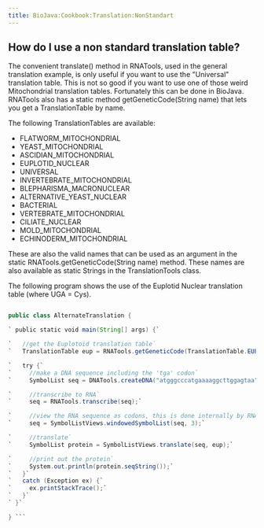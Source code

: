 ```yaml
---
title: BioJava:Cookbook:Translation:NonStandart
---
```


How do I use a non standard translation table?
----------------------------------------------

The convenient translate() method in RNATools, used in the general
translation example, is only useful if you want to use the "Universal"
translation table. This is not so good if you want to use one of those
weird Mitochondrial translation tables. Fortunately this can be done in
BioJava. RNATools also has a static method getGeneticCode(String name)
that lets you get a TranslationTable by name.

The following TranslationTables are available:

-   FLATWORM\_MITOCHONDRIAL
-   YEAST\_MITOCHONDRIAL
-   ASCIDIAN\_MITOCHONDRIAL
-   EUPLOTID\_NUCLEAR
-   UNIVERSAL
-   INVERTEBRATE\_MITOCHONDRIAL
-   BLEPHARISMA\_MACRONUCLEAR
-   ALTERNATIVE\_YEAST\_NUCLEAR
-   BACTERIAL
-   VERTEBRATE\_MITOCHONDRIAL
-   CILIATE\_NUCLEAR
-   MOLD\_MITOCHONDRIAL
-   ECHINODERM\_MITOCHONDRIAL

These are also the valid names that can be used as an argument in the
static RNATools.getGeneticCode(String name) method. These names are also
available as static Strings in the TranslationTools class.

The following program shows the use of the Euplotid Nuclear translation
table (where UGA = Cys).

```java import org.biojava.bio.seq.\*; import org.biojava.bio.symbol.\*;

public class AlternateTranslation {

` public static void main(String[] args) {`

`   //get the Euplotoid translation table`  
`   TranslationTable eup = RNATools.getGeneticCode(TranslationTable.EUPL_NUC);`

`   try {`  
`     //make a DNA sequence including the 'tga' codon`  
`     SymbolList seq = DNATools.createDNA("atgggcccatgaaaaggcttggagtaa");`

`     //transcribe to RNA`  
`     seq = RNATools.transcribe(seq);`

`     //view the RNA sequence as codons, this is done internally by RNATool.translate()`  
`     seq = SymbolListViews.windowedSymbolList(seq, 3);`

`     //translate`  
`     SymbolList protein = SymbolListViews.translate(seq, eup);`

`     //print out the protein`  
`     System.out.println(protein.seqString());`  
`   }`  
`   catch (Exception ex) {`  
`     ex.printStackTrace();`  
`   }`  
` }`

} ```
